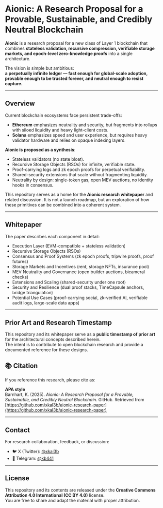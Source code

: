# Aionic: A Research Proposal for a Provable, Sustainable, and Credibly Neutral Blockchain

**Aionic** is a research proposal for a new class of Layer 1 blockchain that combines **stateless validation, recursive compression, verifiable storage markets, and epoch-level zero-knowledge proofs** into a single architecture.  

The vision is simple but ambitious:  
**a perpetually infinite ledger — fast enough for global-scale adoption, provable enough to be trusted forever, and neutral enough to resist capture.**

---

## Overview

Current blockchain ecosystems face persistent trade-offs:  

- **Ethereum** emphasizes neutrality and security, but fragments into rollups with siloed liquidity and heavy light-client costs.  
- **Solana** emphasizes speed and user experience, but requires heavy validator hardware and relies on opaque indexing layers.  

**Aionic is proposed as a synthesis**:  

- Stateless validators (no state bloat).  
- Recursive Storage Objects (RSOs) for infinite, verifiable state.  
- Proof-carrying logs and zk epoch proofs for perpetual verifiability.  
- Shared-security extensions that scale without fragmenting liquidity.  
- Neutrality by design: single-token gas, open MEV auctions, no identity hooks in consensus.  

This repository serves as a home for the **Aionic research whitepaper** and related discussion. It is not a launch roadmap, but an exploration of how these primitives can be combined into a coherent system.

---

## Whitepaper

The paper describes each component in detail:  
- Execution Layer (EVM-compatible + stateless validation)  
- Recursive Storage Objects (RSOs)  
- Consensus and Proof Systems (zk epoch proofs, tripwire proofs, proof futures)  
- Storage Markets and Incentives (rent, storage NFTs, insurance pool)  
- MEV Neutrality and Governance (open builder auctions, bicameral checks)  
- Extensions and Scaling (shared-security under one root)  
- Security and Resilience (dual proof stacks, TimeCapsule anchors, bridge triangulation)  
- Potential Use Cases (proof-carrying social, zk-verified AI, verifiable audit logs, large-scale data apps)  

---

## Prior Art and Research Timestamp

This repository and its whitepaper serve as a **public timestamp of prior art** for the architectural concepts described herein.  
The intent is to contribute to open blockchain research and provide a documented reference for these designs.  

## 📚 Citation

If you reference this research, please cite as:

**APA style**  
Barnhart, K. (2025). *Aionic: A Research Proposal for a Provable, Sustainable, and Credibly Neutral Blockchain.* GitHub. Retrieved from [https://github.com/xkal3b/aionic-research-paper](https://github.com/xkal3b/aionic-research-paper)


---


## Contact

For research collaboration, feedback, or discussion:  

- 🐦 X (Twitter): [@xkal3b](https://x.com/xkal3b)  
- 💬 Telegram: [@kb441](https://t.me/kb441)  

---

## License

This repository and its contents are released under the **Creative Commons Attribution 4.0 International (CC BY 4.0)** license.  
You are free to share and adapt the material with proper attribution.  
